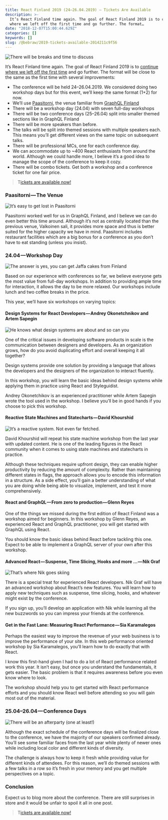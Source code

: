 ```yaml
---
title: React Finland 2019 (24–26.04.2019) — Tickets Are Available
description: >-
  It’s React Finland time again. The goal of React Finland 2019 is to continue
  where we left off the first time and go further. The format…
date: "2018-12-07T15:00:44.629Z"
categories: []
keywords: []
slug: /@bebraw/2019-tickets-available-2014211c9f56
---
```


![There will be breaks and time to discuss](img/1__FPGz5UNa__bL__8yQ4oeyzUg.jpeg)

It’s React Finland time again. The goal of React Finland 2019 is to [continue where we left off the first time](https://medium.com/react-finland/react-finland-2018-lessons-learned-754a5f29067c) and go further. The format will be close to the same as the first time with several improvements:

- The conference will be held 24–26.04.2019. We considered doing two workshop days but for this event, we’ll keep the same format (1+2) for now.
- We’ll use [Paasitorni](https://www.paasitorni.fi/), the venue familiar from [GraphQL Finland](https://graphql-finland.fi/)
- There will be a workshop day (24.04) with seven full-day workshops
- There will be two conference days (25–26.04) split into smaller themed sections like in GraphQL Finland
- There will be more speakers than before.
- The talks will be split into themed sessions with multiple speakers each. This means you’ll get different views on the same topic on subsequent talks.
- There will be professional MCs, one for each conference day.
- We can accommodate up to ~400 React enthusiasts from around the world. Although we could handle more, I believe it’s a good idea to manage the scope of the conference to keep it cozy.
- There will be combo tickets. Get both a workshop and a conference ticket for one fair price.

> T[ickets are available now!](https://react-finland.fi/#tickets)

### Paasitorni — The Venue

![It’s easy to get lost in Paasitorni](img/1__z__UXmWAtFw91toTScbv1lQ.jpeg)

Paasitorni worked well for us in GraphQL Finland, and I believe we can do even better this time around. Although it’s not as centrally located than the previous venue, Valkoinen sali, it provides more space and thus is better suited for the higher capacity we have in mind. Paasitorni includes restaurant facilities which are a big bonus for a conference as you don’t have to eat standing (unless you insist).

### 24.04 — Workshop Day

![The answer is yes, you can get Jaffa cakes from Finland](img/1__mooogiAqcfjdTcE6Rx__YYQ.jpeg)

Based on our experience with conferences so far, we believe everyone gets the most value from full-day workshops. In addition to providing ample time for interaction, it allows the day to be more relaxed. Our workshops include lunch and two coffee breaks in the price.

This year, we’ll have six workshops on varying topics:

#### Design Systems for React Developers — Andrey Okonetchnikov and Artem Sapegin

![He knows what design systems are about and so can you](img/1__5LvmVDxnv128Z2__PFeTuew.jpeg)

One of the critical issues in developing software products in scale is the communication between designers and developers. As an organization grows, how do you avoid duplicating effort and overall keeping it all together?

Design systems provide one solution by providing a language that allows the developers and the designers of the organization to interact fluently.

In this workshop, you will learn the basic ideas behind design systems while applying them in practice using React and Styleguidist.

Andrey Okonetchikov is an experienced practitioner while Artem Sapegin wrote the tool used in the workshop. I believe you’ll be in good hands if you choose to pick this workshop.

#### Reactive State Machines and Statecharts — David Khourshid

![It’s a reactive system. Not even far fetched.](img/1__YI1NznJ19Rtj8siD0jWGLg.jpeg)

David Khourshid will repeat his state machine workshop from the last year with updated content. He is one of the leading figures in the React community when it comes to using state machines and statecharts in practice.

Although these techniques require upfront design, they can enable higher productivity by reducing the amount of complexity. Rather than maintaining different states in flags, the approach allows you to encode this information in a structure. As a side effect, you’ll gain a better understanding of what you are doing while being able to visualize, implement, and test it more comprehensively.

#### React and GraphQL — From zero to production — Glenn Reyes

One of the things we missed during the first edition of React Finland was a workshop aimed for beginners. In this workshop by Glenn Reyes, an experienced React and GraphQL practitioner, you will get started with GraphQL using React.

You should know the basic ideas behind React before tackling this one. Expect to be able to implement a GraphQL server of your own after this workshop.

#### Advanced React — Suspense, Time Slicing, Hooks and more … — Nik Graf

![That’s where Nik goes skiing](img/1__cR54Z7ODaflQytYpYp27pw.jpeg)

There is a special treat for experienced React developers. Nik Graf will have an advanced workshop about React’s new features. You will learn how to apply new techniques such as suspense, time slicing, hooks, and whatever might exist by the conference.

If you sign up, you’ll develop an application with Nik while learning all the new buzzwords so you can impress your friends at the conference.

#### Get in the Fast Lane: Measuring React Performance — Sia Karamalegos

Perhaps the easiest way to improve the revenue of your web business is to improve the performance of your site. In this web performance oriented workshop by Sia Karamalegos, you’ll learn how to do exactly that with React.

I know this first-hand given I had to do a lot of React performance related work this year. It isn’t easy, but once you understand the fundamentals, it gets easier. The basic problem is that it requires awareness before you even know where to look.

The workshop should help you to get started with React performance efforts and you should know React well before attending so you will gain most out of the material.

### 25.04–26.04 — Conference Days

![There will be an afterparty (one at least!)](img/1__MTHNsN2ZJTIu5__dgzYZZAg.jpeg)

Although the exact schedule of the conference days will be finalized close to the conference, we have the majority of our speakers confirmed already. You’ll see some familiar faces from the last year while plenty of newer ones while including local color and different kinds of diversity.

The challenge is always how to keep it fresh while providing value for different kinds of attendees. For this reason, we’ll do themed sessions with a few talks in a row so it’s fresh in your memory and you get multiple perspectives on a topic.

### Conclusion

Expect us to blog more about the conference. There are still surprises in store and it would be unfair to spoil it all in one post.

> T[ickets are available now!](https://react-finland.fi/#tickets)
